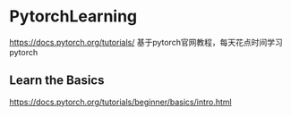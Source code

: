 
# PytorchLearning
https://docs.pytorch.org/tutorials/
基于pytorch官网教程，每天花点时间学习pytorch
## Learn the Basics
https://docs.pytorch.org/tutorials/beginner/basics/intro.html

